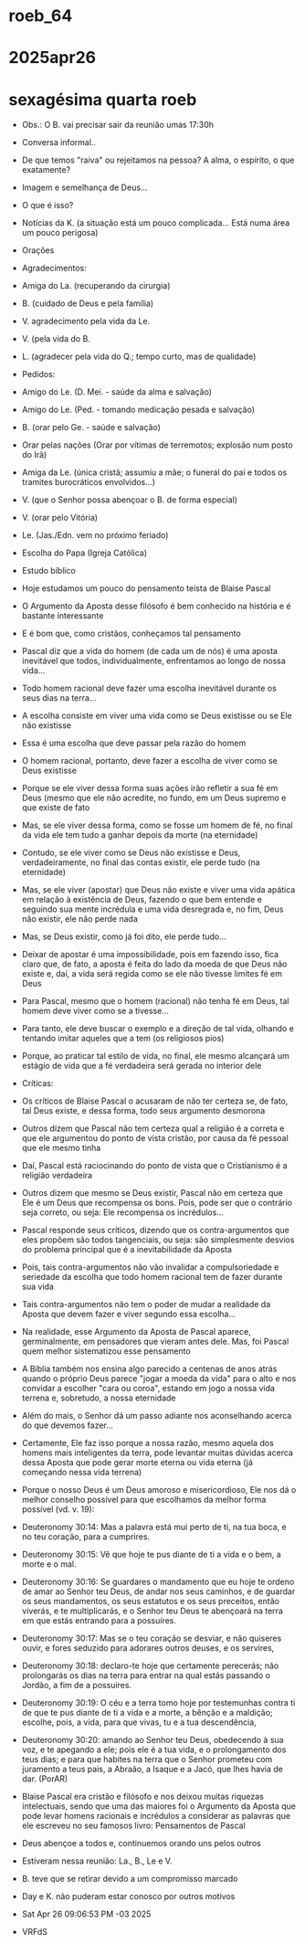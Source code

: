 # roeb_64
# 2025apr26
# sexagésima quarta roeb

- Obs.: O B. vai precisar sair da reunião umas 17:30h

- Conversa informal..
- De que temos "raiva" ou rejeitamos na pessoa? A alma, o espírito, o
  que exatamente?

- Imagem e semelhança de Deus...
- O que é isso?

- Notícias da K. (a situação está um pouco complicada... Está numa
  área um pouco perigosa)

- Orações

- Agradecimentos:
- Amiga do La. (recuperando da cirurgia)
- B. (cuidado de Deus e pela família)
- V. agradecimento pela vida da Le.
- V. (pela vida do B. 
- L. (agradecer pela vida do Q.; tempo curto, mas de qualidade)

- Pedidos:

- Amigo do Le. (D. Mei. - saúde da alma e salvação)
- Amigo do Le. (Ped. - tomando medicação pesada e salvação)
- B. (orar pelo Ge. - saúde e salvação)

- Orar pelas nações (Orar por vítimas de terremotos; explosão num posto do Irã)

- Amiga da Le. (única cristã; assumiu a mãe; o funeral do pai e todos
  os tramites burocráticos envolvidos...)

- V. (que o Senhor possa abençoar o B. de forma especial)
- V. (orar pelo Vitória)
- Le. (Jas./Edn. vem no próximo feriado)

- Escolha do Papa (Igreja Católica)

- Estudo bíblico

- Hoje estudamos um pouco do pensamento teísta de Blaise Pascal
- O Argumento da Aposta desse filósofo é bem conhecido na história e é
  bastante interessante

- E é bom que, como cristãos, conheçamos tal pensamento
- Pascal diz que a vida do homem (de cada um de nós) é uma aposta inevitável que todos, individualmente, enfrentamos ao longo de nossa vida...

- Todo homem racional deve fazer uma escolha inevitável durante os seus dias
  na terra...
- A escolha consiste em viver uma vida como se Deus existisse ou se Ele não
  existisse
- Essa é uma escolha que deve passar pela razão do homem 
- O homem racional, portanto, deve fazer a escolha de viver como se Deus
  existisse
- Porque se ele viver dessa forma suas ações irão refletir a sua fé em Deus
  (mesmo que ele não acredite, no fundo, em um Deus supremo e que existe de
  fato
- Mas, se ele viver dessa forma, como se fosse um homem de fé, no final da
  vida ele tem tudo a ganhar depois da morte (na eternidade)
- Contudo, se ele viver como se Deus não existisse e Deus, verdadeiramente,
  no final das contas existir, ele perde tudo (na eternidade)
- Mas, se ele viver (apostar) que Deus não existe e viver uma vida apática em
  relação à existência de Deus, fazendo o que bem entende e seguindo sua
  mente incrédula e uma vida desregrada e, no fim, Deus não existir, ele não
  perde nada
- Mas, se Deus existir, como já foi dito, ele perde tudo...
- Deixar de apostar é uma impossibilidade, pois em fazendo isso, fica claro
  que, de fato, a aposta é feita do lado da moeda de que Deus não existe e,
  daí, a vida será regida como se ele não tivesse limites fé em Deus
- Para Pascal, mesmo que o homem (racional) não tenha fé em Deus, tal homem
  deve viver como se a tivesse...
- Para tanto, ele deve buscar o exemplo e a direção de tal vida, olhando e
  tentando imitar aqueles que a tem (os religiosos pios)
- Porque, ao praticar tal estilo de vida, no final, ele mesmo alcançará um
  estágio de vida que a fé verdadeira será gerada no interior dele

- Críticas:
- Os críticos de Blaise Pascal o acusaram de não ter certeza se, de fato, tal
  Deus existe, e dessa forma, todo seus argumento desmorona
- Outros dizem que Pascal não tem certeza qual a religião é a correta e que
  ele argumentou do ponto de vista cristão, por causa da fé pessoal que ele
  mesmo tinha
- Daí, Pascal está raciocinando do ponto de vista que o Cristianismo é a
  religião verdadeira
- Outros dizem que mesmo se Deus existir, Pascal não em certeza que Ele é um
  Deus que recompensa os bons. Pois, pode ser que o contrário seja correto,
  ou seja: Ele recompensa os incrédulos...

- Pascal responde seus críticos, dizendo que os contra-argumentos que eles
  propõem são todos tangenciais, ou seja: são simplesmente desvios do
  problema principal que é a inevitabilidade da Aposta 
- Pois, tais contra-argumentos não vão invalidar a compulsoriedade e
  seriedade da escolha que todo homem racional tem de fazer durante sua vida
- Tais contra-argumentos não tem o poder de mudar a realidade da Aposta que
  devem fazer e viver segundo essa escolha...

- Na realidade, esse Argumento da Aposta de Pascal aparece, germinalmente, em
  pensadores que vieram antes dele. Mas, foi Pascal quem melhor sistematizou
  esse pensamento

- A Bíblia também nos ensina algo parecido a centenas de anos atrás quando o
  próprio Deus parece "jogar a moeda da vida" para o alto e nos convidar a
  escolher "cara ou coroa", estando em jogo a nossa vida terrena e, sobretudo,
  a nossa eternidade 
- Além do mais, o Senhor dá um passo adiante nos aconselhando acerca do que
  devemos fazer...
- Certamente, Ele faz isso porque a nossa razão, mesmo aquela dos homens mais
  inteligentes da terra, pode levantar muitas dúvidas acerca dessa Aposta que
  pode gerar morte eterna ou vida eterna (já começando nessa vida terrena)
- Porque o nosso Deus é um Deus amoroso e misericordioso, Ele nos dá o melhor
  conselho possível para que escolhamos da melhor forma possível (vd. v. 19):

- Deuteronomy 30:14: Mas a palavra está mui perto de ti, na tua boca, e no teu coração, para a cumprires.
- Deuteronomy 30:15: Vê que hoje te pus diante de ti a vida e o bem, a morte e o mal.
- Deuteronomy 30:16: Se guardares o mandamento que eu hoje te ordeno de amar ao Senhor teu Deus, de andar nos seus caminhos, e de guardar os seus mandamentos, os seus estatutos e os seus preceitos, então viverás, e te multiplicarás, e o Senhor teu Deus te abençoará na terra em que estás entrando para a possuíres.
- Deuteronomy 30:17: Mas se o teu coração se desviar, e não quiseres ouvir, e fores seduzido para adorares outros deuses, e os servires,
- Deuteronomy 30:18: declaro-te hoje que certamente perecerás; não prolongarás os dias na terra para entrar na qual estás passando o Jordão, a fim de a possuíres.
- Deuteronomy 30:19: O céu e a terra tomo hoje por testemunhas contra ti de que te pus diante de ti a vida e a morte, a bênção e a maldição; escolhe, pois, a vida, para que vivas, tu e a tua descendência,
- Deuteronomy 30:20: amando ao Senhor teu Deus, obedecendo à sua voz, e te apegando a ele; pois ele é a tua vida, e o prolongamento dos teus dias; e para que habites na terra que o Senhor prometeu com juramento a teus pais, a Abraão, a Isaque e a Jacó, que lhes havia de dar. (PorAR)

- Blaise Pascal era cristão e filósofo e nos deixou muitas riquezas intelectuais, sendo que uma das maiores foi o Argumento da Aposta que pode levar homens racionais e incrédulos a considerar as palavras que ele escreveu no seu famosos livro: Pensamentos de Pascal

- Deus abençoe a todos e, continuemos orando uns pelos outros
- Estiveram nessa reunião: La., B., Le e V.
- B. teve que se retirar devido a um compromisso marcado
- Day e K. não puderam estar conosco por outros motivos

- Sat Apr 26 09:06:53 PM -03 2025
- VRFdS

